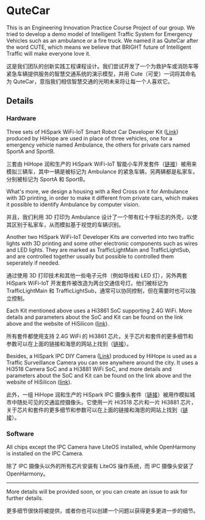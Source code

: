 # QuteCar

This is an Engineering Innovation Practice Course Project of our group. We tried to develop a demo model of Intelligent Traffic System for Emergency Vehicles such as an ambulance or a fire truck. We named it as QuteCar after the word CUTE, which means we believe that BRIGHT future of Intelligent Traffic will make everyone love it.

这是我们团队的创新实践工程课程设计。我们尝试开发了一个为救护车或消防车等紧急车辆提供服务的智慧交通系统的演示模型，并用 Cute（可爱）一词将其命名为 QuteCar，意指我们相信智慧交通的光明未来将让每一个人喜欢它。

## Details

### Hardware

Three sets of HiSpark WiFi-IoT Smart Robot Car Developer Kit ([Link](www.hihope.org/en/pro/pro1.aspx?mtt=55)) produced by HiHope are used in place of three vehicles, one for a emergency vehicle named Ambulance, the others for private cars named SportA and SportB.

三套由 HiHope 润和生产的 HiSpark WiFi-IoT 智能小车开发套件（[链接](www.hihope.org/pro/pro1.aspx?mtt=55)）被用来模拟三辆车，其中一辆是被标记为 Ambulance 的紧急车辆，另两辆都是私家车，分别被标记为 SportA 和 SportB。

What's more, we design a housing with a Red Cross on it for Ambulance with 3D printing, in order to make it different from private cars, which makes it possible to identify Ambulance by computer vision.

并且，我们利用 3D 打印为 Ambulance 设计了一个带有红十字标志的外壳，以使其区别于私家车，从而模拟基于视觉的车辆识别。

Another two HiSpark WiFi-IoT Developer Kits are converted into two traffic lights with 3D printing and some other electronic components such as wires and LED lights. They are marked as TrafficLightMain and TrafficLightSub, and are controlled together usually but possible to controlled them seperately if needed.

通过使用 3D 打印技术和其他一些电子元件（例如导线和 LED 灯），另外两套 HiSpark WiFi-IoT 开发套件被改造为两台交通信号灯。他们被标记为 TrafficLightMain 和 TrafficLightSub，通常可以协同控制，但在需要时也可以独立控制。

Each Kit mentioned above uses a Hi3861 SoC supporting 2.4G WiFi. More
details and parameters about the SoC and Kit can be found on the link above and the website of HiSilicon ([link](www.hisilicon.com/en/products/smart-iot/ShortRangeWirelessIOT/Hi3861V100)).

所有套件都使用支持 2.4G WiFi 的 Hi3861 芯片。关于芯片和套件的更多细节和参数可以在上面的链接和海思的网站上找到（[链接](www.hisilicon.com/cn/products/smart-iot/ShortRangeWirelessIOT/Hi3861V100)）。


Besides, a HiSpark IPC DIY Camera ([Link](www.hihope.org/en/pro/pro1.aspx?mtt=23)) produced by HiHope is used as a Traffic Surveillance Camera you can see anywhere around the city. It uses a Hi3518 Camera SoC and a Hi3881 WiFi SoC, and more details and parameters about the SoC and Kit can be found on the link above and the website of HiSilicon ([link](www.hisilicon.com/en/products/smart-vision/consumer-camera/IOTVision/Hi3518EV300)).


此外，一组 HiHope 润和生产的 HiSpark IPC 摄像头套件（[链接](www.hihope.org/pro/pro1.aspx?mtt=23)）被用作模拟城市中随处可见的交通监控摄像头。它使用一片 Hi3518 芯片和一片 Hi3881 芯片，关于芯片和套件的更多细节和参数可以在上面的链接和海思的网站上找到（[链接](www.hisilicon.com/cn/products/smart-vision/consumer-camera/IOTVision/Hi3518EV300)）。

### Software

All chips except the IPC Camera have LiteOS installed, while OpenHarmony is installed on the IPC Camera.

除了 IPC 摄像头以外的所有芯片安装有 LiteOS 操作系统，而 IPC 摄像头安装了 OpenHarmony。

-----

More details will be provided soon, or you can create an issue to ask for further details. 

更多细节很快将被提供，或者你也可以创建一个问题以获得更多更进一步的细节。
